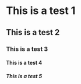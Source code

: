 <!--
title: This is a title!
description: This is a description!
active: true
slug: test
tags: test-tag, initial-post, shared
date: 09/29/2025
-->

# This is a test 1

## This is a test 2

### This is a test 3

#### This is a test 4

##### This is a test 5
